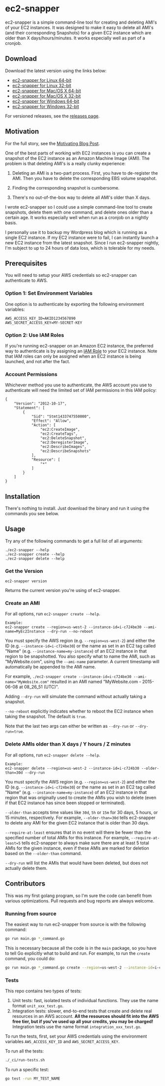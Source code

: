 # ec2-snapper

ec2-snapper is a simple command-line tool for creating and deleting AMI's of your EC2 instances.  It was designed to make it easy to delete all AMI's (and their corresponding Snapshots) for a given EC2 instance which are older than X days/hours/minutes.  It works especially well as part of a cronjob.

## Download
Download the latest version using the links below:

- [ec2-snapper for Linux 64-bit](https://github.com/josh-padnick/ec2-snapper/raw/v0.4.1/bin/linux_amd64/ec2-snapper)
- [ec2-snapper for Linux 32-bit](https://github.com/josh-padnick/ec2-snapper/raw/v0.4.1/bin/linux_386/ec2-snapper)
- [ec2-snapper for Mac/OS X 64-bit](https://github.com/josh-padnick/ec2-snapper/raw/v0.4.1/bin/darwin_amd64/ec2-snapper)
- [ec2-snapper for Mac/OS X 32-bit](https://github.com/josh-padnick/ec2-snapper/raw/v0.4.1/bin/darwin_386/ec2-snapper)
- [ec2-snapper for Windows 64-bit](https://github.com/josh-padnick/ec2-snapper/raw/v0.4.1/bin/windows_amd64/ec2-snapper.exe)
- [ec2-snapper for Windows 32-bit](https://github.com/josh-padnick/ec2-snapper/raw/v0.4.1/bin/windows_386/ec2-snapper.exe)

For versioned releases, see the [releases page](https://github.com/josh-padnick/ec2-snapper/releases).

## Motivation
For the full story, see the [Motivating Blog Post](https://joshpadnick.com/2015/06/18/a-simple-tool-for-snapshotting-your-ec2-instances/).

One of the best parts of working with EC2 instances is you can create a snapshot of the EC2 instance as an Amazon Machine Image (AMI).  The problem is that deleting AMI's is a really clunky experience:

1. Deleting an AMI is a two-part process.  First, you have to de-register the AMI.  Then you have to delete the corresponding EBS volume snapshot.

2. Finding the corresponding snapshot is cumbersome.

3. There's no out-of-the-box way to delete all AMI's older than X days.

I wrote ec2-snapper so I could use a simple command-line tool to create snapshots, delete them with one command, and delete ones older than a certain age.  It works especially well when run as a cronjob on a nightly basis.

I personally use it to backup my Wordpress blog which is running as a single EC2 instance.  If my EC2 instance were to fail, I can instantly launch a new EC2 instance from the latest snapshot.  Since I run ec2-snapper nightly, I'm subject to up to 24 hours of data loss, which is tolerable for my needs.

## Prerequisites

You will need to setup your AWS credentials so ec2-snapper can authenticate to AWS.

### Option 1: Set Environment Variables
One option is to authenticate by exporting the following environment variables:

```
AWS_ACCESS_KEY_ID=AKID1234567890
AWS_SECRET_ACCESS_KEY=MY-SECRET-KEY
```

### Option 2: Use IAM Roles
If you're running ec2-snapper on an Amazon EC2 instance, the preferred way to authenticate is by assigning an [IAM Role](http://docs.aws.amazon.com/AWSEC2/latest/UserGuide/iam-roles-for-amazon-ec2.html) to your EC2 instance.  Note that IAM roles can only be assigned when an EC2 instance is being launched, and not after the fact.

### Account Permissions
Whichever method you use to authenticate, the AWS account you use to authenticate will need the limited set of IAM permissions in this IAM policy:

```
{
    "Version": "2012-10-17",
    "Statement": [
        {
            "Sid": "Stmt1433747550000",
            "Effect": "Allow",
            "Action": [
                "ec2:CreateImage",
                "ec2:CreateTags",
                "ec2:DeleteSnapshot",
                "ec2:DeregisterImage",
                "ec2:DescribeImages",
                "ec2:DescribeSnapshots"
            ],
            "Resource": [
                "*"
            ]
        }
    ]
}
```

## Installation
There's nothing to install.  Just download the binary and run it using the commands you see below.

## Usage
Try any of the following commands to get a full list of all arguments:

```
./ec2-snapper --help
./ec2-snapper create --help
./ec2-snapper delete --help
```

### Get the Version
```
ec2-snapper version
```

Returns the current version you're using of ec2-snapper.

### Create an AMI
For all options, run ```ec2-snapper create --help```.

```
Example:
ec2-snapper create --region=us-west-2 --instance-id=i-c724be30 --ami-name=MyEc2Instance --dry-run --no-reboot
```
You must specify the AWS region (e.g. `--region=us-west-2`) and either the ID (e.g. `--instance-id=i-c724be30`) or the name as set in an EC2 tag called "Name" (e.g. `--instance-name=my-instance`) of an EC2 instance in that region to be snapshotted. You also specify what to name the AMI, such as "MyWebsite.com", using the `--ami-name` parameter.  A current timestamp will automatically be appended to the AMI name.

For example, `./ec2-snapper create --instance-id=i-c724be30 --ami-name="MyWebsite.com"` resulted in an AMI named "MyWebsite.com - 2015-06-08 at 08_26_51 (UTC)".

Adding `--dry-run` will simulate the command without actually taking a snapshot.

`--no-reboot` explicitly indicates whether to reboot the EC2 instance when taking the snapshot.  The default is `true`.

Note that the last two args can either be written as `--dry-run` or `--dry-run=true`.  

### Delete AMIs older than X days / Y hours / Z minutes
For all options, run ```ec2-snapper delete --help```.

```
Example:
ec2-snapper delete --region=us-west-2 --instance-id=i-c724b30 --older-than=30d --dry-run
```
You must specify the AWS region (e.g. `--region=us-west-2`) and either the ID (e.g. `--instance-id=i-c724be30`) or the name as set in an EC2 tag called "Name" (e.g. `--instance-name=my-instance`) of an EC2 instance in that region that was originally used to create the AMIs you wish to delete (even if that EC2 instance has since been stopped or terminated).

`--older-than` accepts time values like `30d`, `5h` or `15m` for 30 days, 5 hours, or 15 minutes, respectively.  For example, `--older-than=30d` tells ec2-snapper to delete any AMI for the given EC2 instance that is older than 30 days.

`--require-at-least` ensures that in no event will there be fewer than the specified number of total AMIs for this instance.  For example, `--require-at-least=5` tells ec2-snapper to always make sure there are at least 5 total AMIs for the given instance, even if these AMIs are marked for deletion based on the `--older-than` command.

`--dry-run` will list the AMIs that would have been deleted, but does not actually delete them.

## Contributors
This was my first golang program, so I'm sure the code can benefit from various optimizations.  Pull requests and bug reports are always welcome.

### Running from source
The easiest way to run ec2-snapper from source is with the following command:

```bash
go run main.go *_command.go
```

This is necessary because all the code is in the `main` package, so you have to tell Go explicitly what to build and
run. For example, to run the `create` command, you could do:

```bash
go run main.go *_command.go create --region=us-west-2 --instance-id=i-c1234567 --ami-name=MyBackup
```

### Tests
This repo contains two types of tests:

1. Unit tests: fast, isolated tests of individual functions. They use the name format `unit_xxx_test.go`.
2. Integration tests: slower, end-to-end tests that create and delete real resources in an AWS account. **All the
   resources should fit into the AWS free tier, but if you've used up all your credits, you may be charged!**
   Integration tests use the name format `integration_xxx_test.go`.

To run the tests, first, set your AWS credentials using the environment variables `AWS_ACCESS_KEY_ID` and
`AWS_SECRET_ACCESS_KEY`.

To run all the tests:

```bash
./_ci/run-tests.sh
```

To run a specific test:

```bash
go test -run MY_TEST_NAME
```